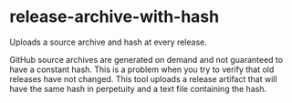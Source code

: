 # release-archive-with-hash
Uploads a source archive and hash at every release.

GitHub source archives are generated on demand and not guaranteed to have a constant hash. This is a problem when you try to verify that old releases have not changed. This tool uploads a release artifact that will have the same hash in perpetuity and a text file containing the hash.
